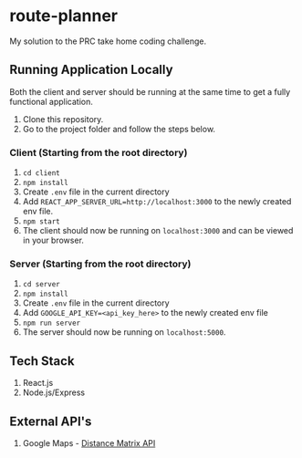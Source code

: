 # route-planner
My solution to the PRC take home coding challenge.

## Running Application Locally
Both the client and server should be running at the same time to get a fully functional application.
1. Clone this repository.
2. Go to the project folder and follow the steps below.

### Client (Starting from the root directory)
1. `cd client`
2. `npm install`
3. Create `.env` file in the current directory
4. Add `REACT_APP_SERVER_URL=http://localhost:3000` to the newly created env file.
5. `npm start`
6. The client should now be running on `localhost:3000` and can be viewed in your browser.

### Server (Starting from the root directory)
1. `cd server`
2. `npm install`
3. Create `.env` file in the current directory
4. Add `GOOGLE_API_KEY=<api_key_here>` to the newly created env file
5. `npm run server`
6. The server should now be running on `localhost:5000`.

## Tech Stack
1. React.js
2. Node.js/Express

## External API's
1. Google Maps - [Distance Matrix API](https://developers.google.com/maps/documentation/distance-matrix/overview)
